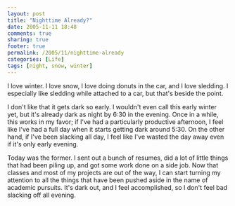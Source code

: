 ```yaml
---
layout: post
title: "Nighttime Already?"
date: 2005-11-11 18:48
comments: true
sharing: true
footer: true
permalink: /2005/11/nighttime-already
categories: [Life]
tags: [night, snow, winter]
---
```

I love winter.  I love snow, I love doing donuts in the car, and I love sledding.  I especially like sledding while attached to a car, but that's beside the point.

I don't like that it gets dark so early.  I wouldn't even call this early winter yet, but it's already dark as night by 6:30 in the evening.  Once in a while, this works in my favor; if I've had a particularly productive afternoon, I feel like I've had a full day when it starts getting dark around 5:30.  On the other hand, if I've been slacking all day, I feel like I've wasted the day away even if it's only early evening.

Today was the former.  I sent out a bunch of resumes, did a lot of little things that had been piling up, and got some work done on a side job.  Now that classes and most of my projects are out of the way, I can start turning my attention to all the things that have been pushed aside in the name of academic pursuits.  It's dark out, and I feel accomplished, so I don't feel bad slacking off all evening.
